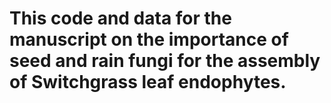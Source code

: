 # This code and data for the manuscript on the importance of seed and rain fungi for the assembly of Switchgrass leaf endophytes. 

